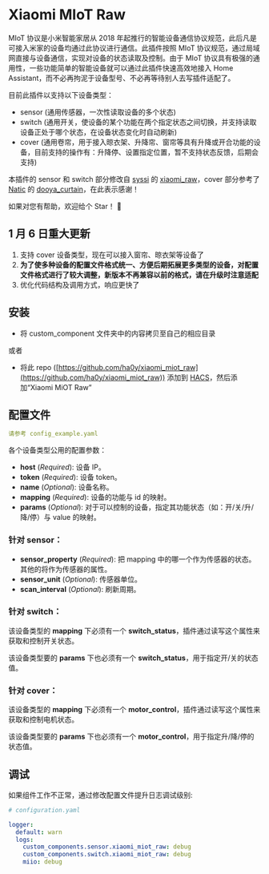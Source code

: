 # Xiaomi MIoT Raw

MIoT 协议是小米智能家居从 2018 年起推行的智能设备通信协议规范，此后凡是可接入米家的设备均通过此协议进行通信。此插件按照 MIoT 协议规范，通过局域网直接与设备通信，实现对设备的状态读取及控制。由于 MIoT 协议具有极强的通用性，一些功能简单的智能设备就可以通过此插件快速高效地接入 Home Assistant，而不必再拘泥于设备型号、不必再等待别人去写插件适配了。

目前此插件以支持以下设备类型：
* sensor (通用传感器，一次性读取设备的多个状态)
* switch (通用开关，使设备的某个功能在两个指定状态之间切换，并支持读取设备正处于哪个状态，在设备状态变化时自动刷新)
* cover (通用卷帘，用于接入晾衣架、升降帘、窗帘等具有升降或开合功能的设备，目前支持的操作有：升降停、设置指定位置，暂不支持状态反馈，后期会支持)

本插件的 sensor 和 switch 部分修改自 [syssi](https://github.com/syssi) 的 [xiaomi_raw](https://github.com/syssi/xiaomi_raw)，cover 部分参考了 [Natic](https://github.com/tiandeyu) 的 [dooya_curtain](https://github.com/tiandeyu/dooya_curtain)，在此表示感谢！

如果对您有帮助，欢迎给个 Star！ 🌟 

## 1 月 6 日重大更新
1. 支持 cover 设备类型，现在可以接入窗帘、晾衣架等设备了
2. **为了使多种设备的配置文件格式统一、方便后期拓展更多类型的设备，对配置文件格式进行了较大调整，新版本不再兼容以前的格式，请在升级时注意适配**
3. 优化代码结构及调用方式，响应更快了

## 安装

* 将 custom_component 文件夹中的内容拷贝至自己的相应目录

或者
* 将此 repo ([https://github.com/ha0y/xiaomi_miot_raw](https://github.com/ha0y/xiaomi_miot_raw)) 添加到 [HACS](https://hacs.xyz/)，然后添加“Xiaomi MiOT Raw”


## 配置文件

```yaml
请参考 config_example.yaml

```
各个设备类型公用的配置参数：
- **host** (*Required*): 设备 IP。
- **token** (*Required*): 设备 token。
- **name** (*Optional*): 设备名称。
- **mapping** (*Required*): 设备的功能与 id 的映射。
- **params** (*Optional*): 对于可以控制的设备，指定其功能状态（如：开/关/升/降/停）与 value 的映射。

### 针对 sensor：
- **sensor_property** (*Required*): 把 mapping 中的哪一个作为传感器的状态。其他的将作为传感器的属性。
- **sensor_unit** (*Optional*): 传感器单位。
- **scan_interval** (*Optional*): 刷新周期。

### 针对 switch：
该设备类型的 **mapping** 下必须有一个 **switch_status**，插件通过读写这个属性来获取和控制开关状态。

该设备类型要的 **params** 下也必须有一个 **switch_status**，用于指定开/关的状态值。

### 针对 cover：
该设备类型的 **mapping** 下必须有一个 **motor_control**，插件通过读写这个属性来获取和控制电机状态。

该设备类型要的 **params** 下也必须有一个 **motor_control**，用于指定升/降/停的状态值。

## 调试

如果组件工作不正常，通过修改配置文件提升日志调试级别:

```yaml
# configuration.yaml

logger:
  default: warn
  logs:
    custom_components.sensor.xiaomi_miot_raw: debug
    custom_components.switch.xiaomi_miot_raw: debug
    miio: debug
```
